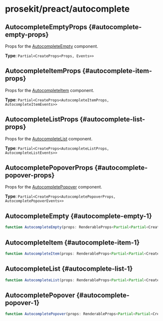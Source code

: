 # prosekit/preact/autocomplete

## AutocompleteEmptyProps {#autocomplete-empty-props}

Props for the [AutocompleteEmpty](autocomplete.md#autocomplete-empty-1) component.

**Type**: `Partial<CreateProps<Props, Events>>`

## AutocompleteItemProps {#autocomplete-item-props}

Props for the [AutocompleteItem](autocomplete.md#autocomplete-item-1) component.

**Type**: `Partial<CreateProps<AutocompleteItemProps, AutocompleteItemEvents>>`

## AutocompleteListProps {#autocomplete-list-props}

Props for the [AutocompleteList](autocomplete.md#autocomplete-list-1) component.

**Type**: `Partial<CreateProps<AutocompleteListProps, AutocompleteListEvents>>`

## AutocompletePopoverProps {#autocomplete-popover-props}

Props for the [AutocompletePopover](autocomplete.md#autocomplete-popover-1) component.

**Type**: `Partial<CreateProps<AutocompletePopoverProps, AutocompletePopoverEvents>>`

## AutocompleteEmpty {#autocomplete-empty-1}

```ts
function AutocompleteEmpty(props: RenderableProps<Partial<Partial<CreateProps<AutocompleteEmptyProps, AutocompleteEmptyEvents>>> & RefAttributes<AutocompleteEmpty> & HTMLAttributes<AutocompleteEmpty>, any>, context?: any): null | VNode<any>
```

## AutocompleteItem {#autocomplete-item-1}

```ts
function AutocompleteItem(props: RenderableProps<Partial<Partial<CreateProps<AutocompleteItemProps, AutocompleteItemEvents>>> & RefAttributes<AutocompleteItem> & HTMLAttributes<AutocompleteItem>, any>, context?: any): null | VNode<any>
```

## AutocompleteList {#autocomplete-list-1}

```ts
function AutocompleteList(props: RenderableProps<Partial<Partial<CreateProps<AutocompleteListProps, AutocompleteListEvents>>> & RefAttributes<AutocompleteList> & HTMLAttributes<AutocompleteList>, any>, context?: any): null | VNode<any>
```

## AutocompletePopover {#autocomplete-popover-1}

```ts
function AutocompletePopover(props: RenderableProps<Partial<Partial<CreateProps<AutocompletePopoverProps, AutocompletePopoverEvents>>> & RefAttributes<AutocompletePopover> & HTMLAttributes<AutocompletePopover>, any>, context?: any): null | VNode<any>
```
